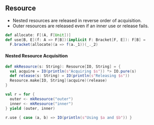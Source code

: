 ## Resource

- Nested resources are released in reverse order of acquisition.
- Outer resources are released even if an inner use or release fails.

```scala
def allocate: F[(A, F[Unit])]
def use[B, E](f: A => F[B])(implicit F: Bracket[F, E]): F[B] =
  F.bracket(allocate)(a => f(a._1))(_._2)
```

#### Nested Resource Acquisition

```scala
def mkResource(s: String): Resource[IO, String] = {
  val acquire = IO(println(s"Acquiring $s")) *> IO.pure(s)
  def release(s: String) = IO(println(s"Releasing $s"))
  Resource.make[IO, String](acquire)(release)
}

val r = for {
  outer <- mkResource("outer")
  inner <- mkResource("inner")
} yield (outer, inner)

r.use { case (a, b) => IO(println(s"Using $a and $b")) }
```
